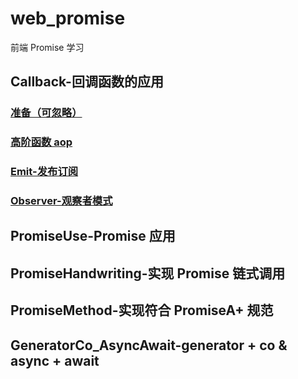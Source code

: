 # web_promise

前端 Promise 学习

## Callback-回调函数的应用

### [准备（可忽略）](./1_prepare.js)

### [高阶函数 aop](./2_aop_before_after.js)

### [Emit-发布订阅](./3_emit.js)

### [Observer-观察者模式](./4_observer.js)

## PromiseUse-Promise 应用

## PromiseHandwriting-实现 Promise 链式调用

## PromiseMethod-实现符合 PromiseA+ 规范

## GeneratorCo_AsyncAwait-generator + co & async + await
